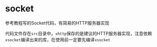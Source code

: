 # socket
参考教程写的Socket代码，有简易的HTTP服务器实现

代码文件存在`src`目录中，`xhttp`保存的是建议的HTTP服务器实现，注意依赖`xsocket`编译出来的库，在使用前一定要先编译`xsocket`
